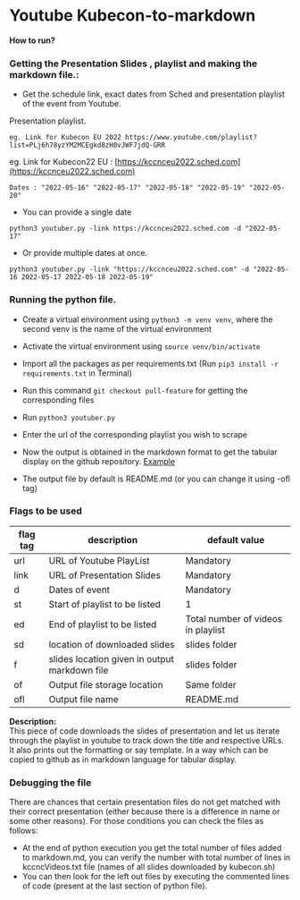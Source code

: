 # Youtube Kubecon-to-markdown  

**How to run?**  
### Getting the Presentation Slides , playlist and making the markdown file.:

- Get the schedule link, exact dates from Sched and presentation playlist of the event from Youtube.

Presentation playlist.
```
eg. Link for Kubecon EU 2022 https://www.youtube.com/playlist?list=PLj6h78yzYM2MCEgkd8zH0vJWF7jdQ-GRR
```


eg. Link for Kubecon22 EU : [https://kccnceu2022.sched.com](https://kccnceu2022.sched.com)

    Dates : "2022-05-16" "2022-05-17" "2022-05-18" "2022-05-19" "2022-05-20"

- You can provide a single date
```
python3 youtuber.py -link https://kccnceu2022.sched.com -d "2022-05-17" 
```
- Or provide multiple dates at once.
```
python3 youtuber.py -link "https://kccnceu2022.sched.com" -d "2022-05-16 2022-05-17 2022-05-18 2022-05-19"
```
### Running the python file.
- Create a virtual environment using `python3 -m venv venv`, where the second venv is the name of the virtual environment
- Activate the virtual environment using `source venv/bin/activate`
- Import all the packages as per requirements.txt (Run `pip3 install -r requirements.txt` in Terminal)
- Run this command `git checkout pull-feature` for getting the corresponding files
- Run `python3 youtuber.py`
- Enter the url of the corresponding playlist you wish to scrape

- Now the output is obtained in the markdown format to get the tabular display on the github repository. [Example](https://github.com/cloudyuga/kubecon19-china)  
- The output file by default is README.md (or you can change it using -ofl tag)

### Flags to be used
| flag tag | description                                   | default value                      |
|----------|-----------------------------------------------|------------------------------------|
| url      | URL of Youtube PlayList                       | Mandatory                          |
| link     | URL of Presentation Slides                    | Mandatory                          |
| d        | Dates of event                                | Mandatory                          |
| st       | Start of playlist to be listed                | 1                                  |
| ed       | End of playlist to be listed                  | Total number of videos in playlist |
| sd       | location of downloaded slides                 | slides folder                      |
| f        | slides location given in output markdown file | slides folder                      |
| of       | Output file storage location                  | Same folder                        |
| ofl      | Output file name                              | README.md                          |

**Description:**  
This piece of code downloads the slides of presentation and let us iterate through the playlist in youtube to track down the title and respective URLs.
It also prints out the formatting or say template.
In a way which can be copied to github as in markdown language for tabular display.  

### Debugging the file

There are chances that certain presentation files do not get matched with their correct presentation (either because there is a difference in name or some other reasons).
For those conditions you can check the files as follows:
- At the end of python execution you get the total number of files added to markdown.md, you can verify the number with total number of lines in kccncVideos.txt file (names of all slides downloaded by kubecon.sh)
- You can then look for the left out files by executing the commented lines of code (present at the last section of python file).
